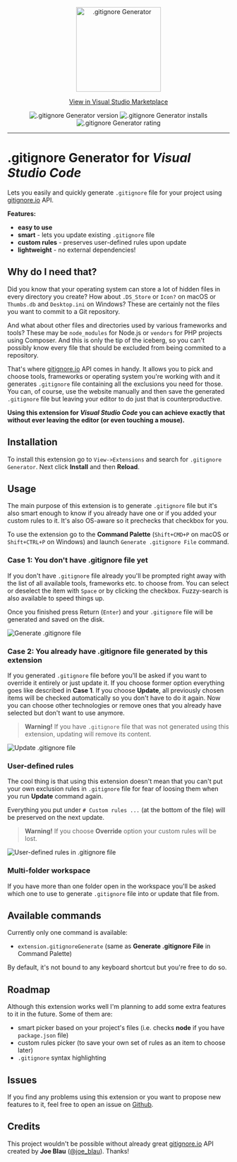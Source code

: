 <p align="center">
    <a href="https://marketplace.visualstudio.com/items?itemName=piotrpalarz.vscode-gitignore-generator">
        <img width="192" src="https://github.com/piotrpalarz/vscode-gitignore-generator/raw/master/images/readme/icon_big.png" alt=".gitignore Generator">
    </a>
</p>

<p align="center">
    <a href="https://marketplace.visualstudio.com/items?itemName=piotrpalarz.vscode-gitignore-generator">View in Visual Studio Marketplace</a>
</p>

<p align="center">
    <img src="https://vsmarketplacebadge.apphb.com/version/piotrpalarz.vscode-gitignore-generator.png?label=Version" alt=".gitignore Generator version">
    <img src="https://vsmarketplacebadge.apphb.com/installs/piotrpalarz.vscode-gitignore-generator.png?label=Installs" alt=".gitignore Generator installs">
    <img src="https://vsmarketplacebadge.apphb.com/rating-short/piotrpalarz.vscode-gitignore-generator.png?label=Rating" alt=".gitignore Generator rating">
</p>

---

# .gitignore Generator for _Visual Studio Code_

Lets you easily and quickly generate `.gitignore` file for your project using [gitignore.io](https://gitignore.io) API.

**Features:**

*   **easy to use**
*   **smart** - lets you update existing `.gitignore` file
*   **custom rules** - preserves user-defined rules upon update
*   **lightweight** - no external dependencies!

## Why do I need that?

Did you know that your operating system can store a lot of hidden files in every directory you create? How about `.DS_Store` or `Icon?` on macOS or `Thumbs.db` and `Desktop.ini` on Windows? These are certainly not the files you want to commit to a Git repository.

And what about other files and directories used by various frameworks and tools? These may be `node_modules` for Node.js or `vendors` for PHP projects using Composer. And this is only the tip of the iceberg, so you can't possibly know every file that should be excluded from being commited to a repository.

That's where [gitignore.io](https://gitignore.io) API comes in handy. It allows you to pick and choose tools, frameworks or operating system you're working with and it generates `.gitignore` file containing all the exclusions you need for those. You can, of course, use the website manually and then save the generated `.gitignore` file but leaving your editor to do just that is counterproductive.

**Using this extension for _Visual Studio Code_ you can achieve exactly that without ever leaving the editor (or even touching a mouse).**

## Installation

To install this extension go to `View->Extensions` and search for `.gitignore Generator`. Next click **Install** and then **Reload**.

## Usage

The main purpose of this extension is to generate `.gitignore` file but it's also smart enough to know if you already have one or if you added your custom rules to it. It's also OS-aware so it prechecks that checkbox for you.

To use the extension go to the **Command Palette** (`Shift+CMD+P` on macOS or `Shift+CTRL+P` on Windows) and launch `Generate .gitignore File` command.

### Case 1: You don't have .gitignore file yet

If you don't have `.gitignore` file already you'll be prompted right away with the list of all available tools, frameworks etc. to choose from. You can select or deselect the item with `Space` or by clicking the checkbox. Fuzzy-search is also available to speed things up.

Once you finished press Return (`Enter`) and your `.gitignore` file will be generated and saved on the disk.

![Generate .gitignore file](./images/readme/1.gif)

### Case 2: You already have .gitignore file generated by this extension

If you generated `.gitignore` file before you'll be asked if you want to override it entirely or just update it. If you choose former option everything goes like described in **Case 1**. If you choose **Update**, all previously chosen items will be checked automatically so you don't have to do it again. Now you can choose other technologies or remove ones that you already have selected but don't want to use anymore.

> **Warning!** If you have `.gitignore` file that was not generated using this extension, updating will remove its content.

![Update .gitignore file](./images/readme/2.gif)

### User-defined rules

The cool thing is that using this extension doesn't mean that you can't put your own exclusion rules in `.gitignore` file for fear of loosing them when you run **Update** command again.

Everything you put under `# Custom rules ...` (at the bottom of the file) will be preserved on the next update.

> **Warning!** If you choose **Override** option your custom rules will be lost.

![User-defined rules in .gitignore file](./images/readme/3.gif)

### Multi-folder workspace

If you have more than one folder open in the workspace you'll be asked which one to use to generate `.gitignore` file into or update that file from.

## Available commands

Currently only one command is available:

*   `extension.gitignoreGenerate` (same as **Generate .gitignore File** in Command Palette)

By default, it's not bound to any keyboard shortcut but you're free to do so.

## Roadmap

Although this extension works well I'm planning to add some extra features to it in the future. Some of them are:

*   smart picker based on your project's files (i.e. checks **node** if you have `package.json` file)
*   custom rules picker (to save your own set of rules as an item to choose later)
*   `.gitignore` syntax highlighting

## Issues

If you find any problems using this extension or you want to propose new features to it, feel free to open an issue on [Github](https://github.com/piotrpalarz/vscode-gitignore-generator/issues).

## Credits

This project wouldn't be possible without already great [gitignore.io](https://gitignore.io) API created by **Joe Blau** ([@joe_blau](https://twitter.com/joe_blau)). Thanks!
